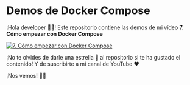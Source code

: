 # Demos de Docker Compose

¡Hola developer 👋🏻! Este repositorio contiene las demos de mi vídeo **7. Cómo empezar con Docker Compose**

[![7. Cómo empezar con Docker Compose](docs/images/Capítulo%207%20Orquesta%20y%20Gestiona%20Contenedores%20sin%20Esfuerzo.png)](https://youtu.be/oP2yBGG2yE4)

¡No te olvides de darle una estrella 🌟 al repositorio si te ha gustado el contenido! Y de suscribirte a mi canal de YouTube ❤️

¡Nos vemos! 👋🏻